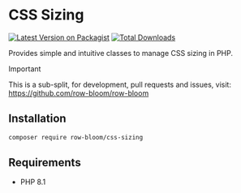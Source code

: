 # CSS Sizing

[![Latest Version on Packagist](https://img.shields.io/packagist/v/row-bloom/css-sizing.svg?style=flat-square)](https://packagist.org/packages/row-bloom/css-sizing)
[![Total Downloads](https://img.shields.io/packagist/dt/row-bloom/css-sizing.svg?style=flat-square)](https://packagist.org/packages/row-bloom/css-sizing)
<!-- [![Pest Action](https://img.shields.io/github/actions/workflow/status/row-bloom/css-sizing/run-tests.yml?branch=main&label=tests&style=flat-square)](https://github.com/row-bloom/css-sizing/actions?query=workflow%3Arun-tests+branch%3Amain)
[![Pint action](https://img.shields.io/github/actions/workflow/status/row-bloom/css-sizing/fix-php-code-style-issues.yml?branch=main&label=code%20style&style=flat-square)](https://github.com/row-bloom/css-sizing/actions?query=workflow%3A"Fix+PHP+code+style+issues"+branch%3Amain) -->

Provides simple and intuitive classes to manage CSS sizing in PHP.

> [!IMPORTANT]
> This is a sub-split, for development, pull requests and issues, visit: <https://github.com/row-bloom/row-bloom>

## Installation

```bash
composer require row-bloom/css-sizing
```

## Requirements

- PHP 8.1
